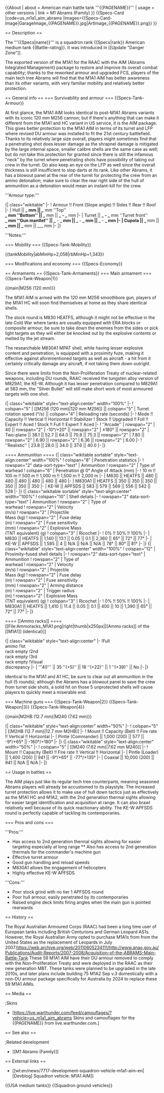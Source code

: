 {{About
| about = American main battle tank '''{{PAGENAME}}'''
| usage = other versions
| link = M1 Abrams (Family)
}}
{{Specs-Card
|code=us_m1a1_aim_abrams
|images={{Specs-Card-Image|GarageImage_{{PAGENAME}}.jpg|ArtImage\_{{PAGENAME}}.png}}
}}

== Description ==

<!-- ''In the description, the first part should be about the history of the creation and combat usage of the vehicle, as well as its key features. In the second part, tell the reader about the ground vehicle in the game. Insert a screenshot of the vehicle, so that if the novice player does not remember the vehicle by name, he will immediately understand what kind of vehicle the article is talking about.'' -->

The '''{{Specs|name}}''' is a squadron rank {{Specs|rank}} American medium tank {{Battle-rating}}. It was introduced in [[Update "Danger Zone"]].

The exported version of the M1A1 for the RAAC with the AIM (Abrams Integrated Management) package to restore and improve its overall combat capability; thanks to the reworked armour and upgraded FCS, players of the main tech tree Abrams will find that the M1A1 AIM has better awareness than its other variants, with very familiar mobility and relatively better protection.

== General info ==
=== Survivability and armour ===
{{Specs-Tank-Armour}}

<!-- ''Describe armour protection. Note the most well protected and key weak areas. Appreciate the layout of modules as well as the number and location of crew members. Is the level of armour protection sufficient, is the placement of modules helpful for survival in combat? If necessary use a visual template to indicate the most secure and weak zones of the armour.'' -->

At first glance, the M1A1 AIM looks identical to post-M1A1 Abrams variants with its iconic 120 mm M256 cannon; but if there's anything that can make it different from the M1A1 and HC variant in US service, it is the AIM package. This gives better protection to the M1A1 AIM in terms of its turret and LFP where revised DU armour was installed to fit the 21st century battlefield. Thanks to its relatively large size overall, players might sometimes find that a penetrating shot does lesser damage as the shrapnel damage is mitigated by the large internal space, smaller calibre shells are the same case as well; but do not take this protection for granted since there is still the infamous "neck" by the turret where penetrating shots have possibility of taking out crew in the turret. Do also keep an eye on the LFP as well since the overall thickness is still insufficient to stop darts at its rank. Like other Abrams, it has a blowout panel at the rear of the turret for protecting the crew from an ammo detonation; make sure to clear the rear right side of the hull of ammunition as a detonation would mean an instant-kill for the crew.

'''Armour type:''' <!-- The types of armour present on the vehicle and their general locations -->

<!-- Example: * Rolled homogeneous armour (Front, Side, Rear, Hull roof)
* Cast homogeneous armour (Turret, Transmission area) -->

{| class="wikitable"
|-
! Armour !! Front (Slope angle) !! Sides !! Rear !! Roof
|-
| Hull || **_ mm || _** mm ''Top'' <br> **_ mm ''Bottom'' || _** mm || **_ - _** mm
|-
| Turret || **_ - _** mm ''Turret front'' <br> **_ mm ''Gun mantlet'' || _** - **_ mm || _** - **_ mm || _** - **_ mm
|-
| Cupola || _** mm || **_ mm || _** mm || \_\_\_ mm
|-
|}

'''Notes:''' <!-- Any additional notes which the user needs to be aware of -->

<!-- Example: * Suspension wheels are 20 mm thick, tracks are 30 mm thick, and torsion bars are 60 mm thick. -->

=== Mobility ===
{{Specs-Tank-Mobility}}

<!-- ''Write about the mobility of the ground vehicle. Estimate the specific power and manoeuvrability, as well as the maximum speed forwards and backwards.'' -->

{{tankMobility|abMinHp=2,058|rbMinHp=1,343}}

=== Modifications and economy ===
{{Specs-Economy}}

== Armaments ==
{{Specs-Tank-Armaments}}
=== Main armament ===
{{Specs-Tank-Weapon|1}}

<!-- ''Give the reader information about the characteristics of the main gun. Assess its effectiveness in a battle based on the reloading speed, ballistics and the power of shells. Do not forget about the flexibility of the fire, that is how quickly the cannon can be aimed at the target, open fire on it and aim at another enemy. Add a link to the main article on the gun: <code><nowiki>{{main|Name of the weapon}}</nowiki></code>. Describe in general terms the ammunition available for the main gun. Give advice on how to use them and how to fill the ammunition storage.'' -->

{{main|M256 (120 mm)}}

The M1A1 AIM is armed with the 120 mm M256 smoothbore gun, players of the M1A1 HC will soon find themselves at home as they share identical shells.

The stock round is M830 HEATFS, although it might not be effective in the late Cold War where tanks are usually equipped with ERA blocks or composite armour; be sure to take down the enemies from the sides or pick light targets as they will either be knocked out by the explosive contents or melted by the jet stream.

The researchable M830A1 MPAT shell, while having lesser explosive content and penetration, is equipped with a proximity fuze, making it effective against aforementioned targets as well as aircraft - a hit from it certainly critically damage any aircraft, if not taking them down outright.

Since there were limits from the Non-Proliferation Treaty of nuclear-related weapons, including DU rounds, RAAC received the tungsten alloy version of M829A1, the KE-W. Although it has lesser penetration compared to M829A1 at 583 mm, the "Silver Bullet" will still make short work of most armoured targets with one shot.

{| class="wikitable" style="text-align:center" width="100%"
|-
! colspan="5" | [[M256 (120 mm)|120 mm M256]] || colspan="5" | Turret rotation speed (°/s) || colspan="4" | Reloading rate (seconds)
|-
! Mode !! Capacity !! Vertical !! Horizontal !! Stabilizer
! Stock !! Upgraded !! Full !! Expert !! Aced
! Stock !! Full !! Expert !! Aced
|-
! ''Arcade''
| rowspan="2" | 40 || rowspan="2" | -10°/+20° || rowspan="2" | ±180° || rowspan="2" | Two-plane || 38.1 || 52.7 || 64.0 || 70.8 || 75.3 || rowspan="2" | 7.80 || rowspan="2" | 6.90 || rowspan="2" | 6.36 || rowspan="2" | 6.00
|-
! ''Realistic''
| 23.8 || 28.0 || 34.0 || 37.6 || 40.0
|-
|}

==== Ammunition ====
{| class="wikitable sortable" style="text-align:center" width="100%"
! colspan="8" | Penetration statistics
|-
! rowspan="2" data-sort-type="text" | Ammunition
! rowspan="2" | Type of<br>warhead
! colspan="6" | Penetration @ 0° Angle of Attack (mm)
|-
! 10 m !! 100 m !! 500 m !! 1,000 m !! 1,500 m !! 2,000 m
|-
| M830 || HEATFS || 480 || 480 || 480 || 480 || 480 || 480
|-
| M830A1 || HEATFS || 350 || 350 || 350 || 350 || 350 || 350
|-
| KE-W || APFSDS || 583 || 579 || 569 || 556 || 542 || 528
|-
|}
{| class="wikitable sortable" style="text-align:center" width="100%"
! colspan="10" | Shell details
|-
! rowspan="2" data-sort-type="text" | Ammunition
! rowspan="2" | Type of<br>warhead
! rowspan="2" | Velocity<br>(m/s)
! rowspan="2" | Projectile<br>Mass (kg)
! rowspan="2" | Fuse delay<br>(m)
! rowspan="2" | Fuse sensitivity<br>(mm)
! rowspan="2" | Explosive Mass<br>(TNT equivalent) (g)
! colspan="3" | Ricochet
|-
! 0% !! 50% !! 100%
|-
| M830 || HEATFS || 1,140 || 13.1 || 0.05 || 0.1 || 2,360 || 65° || 72° || 77°
|-
| KE-W || APFSDS || 1,585 || 4 || N/A || N/A || N/A || 78° || 80° || 81°
|-
|}
{| class="wikitable" style="text-align:center" width="100%"
! colspan="12" | Proximity-fused shell details
|-
! rowspan="2" data-sort-type="text" | Ammunition
! rowspan="2" | Type of<br>warhead
! rowspan="2" | Velocity<br>(m/s)
! rowspan="2" | Projectile<br>Mass (kg)
! rowspan="2" | Fuse delay<br>(m)
! rowspan="2" | Fuse sensitivity<br>(mm)
! rowspan="2" | Arming distance<br>(m)
! rowspan="2" | Trigger radius<br>(m)
! rowspan="2" | Explosive Mass<br>(TNT equivalent) (g)
! colspan="3" | Ricochet
|-
! 0% !! 50% !! 100%
|-
| M830A1 || HEATFS || 1,410 || 11.4 || 0.05 || 0.1 || 400 || 10 || 1,390 || 65° || 72° || 77°
|-
|}

==== [[Ammo racks]] ====
[[File:Ammoracks_M1A1.png|right|thumb|x250px|[[Ammo racks]] of the [[M1A1]] (identical)]]

<!-- '''Last updated:''' -->

{| class="wikitable" style="text-align:center"
|-
!Full<br>ammo
!1st<br>rack empty
!2nd<br>rack empty
!3rd<br>rack empty
!Visual<br>discrepancy
|-
| '''40''' || 35&nbsp;''(+5)'' || 18&nbsp;''(+22)'' || 1&nbsp;''(+39)'' || No
|-
|}

Identical to the M1A1 and A1 HC, be sure to clear out all ammunition in the hull (5 rounds); although the Abrams has a blowout panel to save the crew from turret side shots, a solid hit on those 5 unprotected shells will cause players to quickly meet a miserable end.

=== Machine guns ===
{{Specs-Tank-Weapon|2}}
{{Specs-Tank-Weapon|3}}
{{Specs-Tank-Weapon|4}}

<!-- ''Offensive and anti-aircraft machine guns not only allow you to fight some aircraft but also are effective against lightly armoured vehicles. Evaluate machine guns and give recommendations on its use.'' -->

{{main|M2HB (12.7 mm)|M240 (7.62 mm)}}

{| class="wikitable" style="text-align:center" width="50%"
|-
! colspan="5" | [[M2HB (12.7 mm)|12.7 mm M2HB]]
|-
! Mount !! Capacity (Belt) !! Fire rate !! Vertical !! Horizontal
|-
| Pintle (Commander) || 1,000 (200) || 577 || -9°/+65° || -160°/+180°
|-
|}
{| class="wikitable" style="text-align:center" width="50%"
|-
! colspan="5" | [[M240 (7.62 mm)|7.62 mm M240]]
|-
! Mount !! Capacity (Belt) !! Fire rate !! Vertical !! Horizontal
|-
| Pintle (Loader) || 1,400 (200) || 941 || -9°/+65° || -77°/+135°
|-
| Coaxial || 10,000 (200) || 941 || N/A || N/A
|-
|}

== Usage in battles ==

<!-- ''Describe the tactics of playing in the vehicle, the features of using vehicles in the team and advice on tactics. Refrain from creating a "guide" - do not impose a single point of view but instead give the reader food for thought. Describe the most dangerous enemies and give recommendations on fighting them. If necessary, note the specifics of the game in different modes (AB, RB, SB).'' -->

The AIM plays just like its regular tech tree counterparts, meaning seasoned Abrams players will already be accustomed to its playstyle. The increased turret protection allows it to make use of hull down tactics just as effectively as the M1A1 HC and M1A2, with the 2nd generation thermal sights allowing for easier target identification and acquisition at range. It can also brawl relatively well because of its quick reactionary ability. The KE-W APFSDS round is perfectly capable of tackling its contemporaries.

=== Pros and cons ===

<!-- ''Summarise and briefly evaluate the vehicle in terms of its characteristics and combat effectiveness. Mark its pros and cons in a bulleted list. Try not to use more than 6 points for each of the characteristics. Avoid using categorical definitions such as "bad", "good" and the like - use substitutions with softer forms such as "inadequate" and "effective".'' -->

'''Pros:'''

- Has access to 2nd generation thermal sights allowing for easier targeting especially at long range
  \*\* Also has access to 2nd generation thermals for the commander's machine gun
- Effective turret armour
- Good gun handling and reload speeds
- M830A1 allows the engagement of helicopters
- Highly effective KE-W APFSDS

'''Cons:'''

- Poor stock grind with no tier 1 APFSDS round
- Poor hull armour, easily penetrated by its contemporaries
- Raised engine deck limits firing angles when the main gun is pointed rearwards

== History ==

<!-- ''Describe the history of the creation and combat usage of the vehicle in more detail than in the introduction. If the historical reference turns out to be too long, take it to a separate article, taking a link to the article about the vehicle and adding a block "/History" (example: <nowiki>https://wiki.warthunder.com/(Vehicle-name)/History</nowiki>) and add a link to it here using the <code>main</code> template. Be sure to reference text and sources by using <code><nowiki><ref></ref></nowiki></code>, as well as adding them at the end of the article with <code><nowiki><references /></nowiki></code>. This section may also include the vehicle's dev blog entry (if applicable) and the in-game encyclopedia description (under <code><nowiki>=== In-game description ===</nowiki></code>, also if applicable).'' -->

The Royal Australian Armoured Corps (RAAC) had been a long time user of European tanks including British Centurions and German Leopard AS1s. However, the Royal Australian Army opted to purchase M1A1s from from the United States as the replacement of Leopards in July 2007.<ref>https://web.archive.org/web/20110605234111/http://www.anao.gov.au/Publications/Audit-Reports/2007-2008/Acquisition-of-the-ABRAMS-Main-Battle-Tank</ref> These 59 M1A1 AIM have their DU armour removed to comply with the Non-Proliferation Treaty and were deployed in the RAAC as their new generation MBT. These tanks were planned to be upgraded in the late 2010s, and later plans include building 75 M1A2 Sep v.3 domestically with a non-DU armour package specifically for Australia by 2024 to replace these 59 M1A1 AIMs.

== Media ==

<!-- ''Excellent additions to the article would be video guides, screenshots from the game, and photos.'' -->

;Skins

- [https://live.warthunder.com/feed/camouflages/?vehicle=us_m1a1_aim_abrams Skins and camouflages for the {{PAGENAME}} from live.warthunder.com.]

== See also ==

<!-- ''Links to the articles on the War Thunder Wiki that you think will be useful for the reader, for example:''
* ''reference to the series of the vehicles;''
* ''links to approximate analogues of other nations and research trees.'' -->

;Related development

- [[M1 Abrams (Family)]]

== External links ==

<!-- ''Paste links to sources and external resources, such as:''
* ''topic on the official game forum;''
* ''other literature.'' -->

- [[wt:en/news/7717-development-squadron-vehicle-m1a1-aim-en|[Devblog] Squadron vehicle: M1A1 AIM]]

{{USA medium tanks}}
{{Squadron ground vehicles}}
